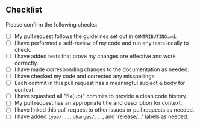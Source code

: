 ## Checklist

Please confirm the following checks:

- [ ] My pull request follows the guidelines set out in `CONTRIBUTING.md`.
- [ ] I have performed a self-review of my code and run any tests locally to check.
- [ ] I have added tests that prove my changes are effective and work correctly.
- [ ] I have made corresponding changes to the documentation as needed.
- [ ] I have checked my code and corrected any misspellings.
- [ ] Each commit in this pull request has a meaningful subject & body for context.
- [ ] I have squashed all "fix(up)" commits to provide a clean code history.
- [ ] My pull request has an appropriate title and description for context.
- [ ] I have linked this pull request to other issues or pull requests as needed.
- [ ] I have added `type/...`, `changes/...`, and 'release/...' labels as needed.
